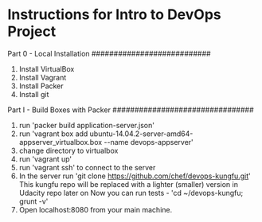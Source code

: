 Instructions for Intro to DevOps Project
========================================

Part 0 - Local Installation
###########################

1. Install VirtualBox
2. Install Vagrant
3. Install Packer
4. Install git

Part I - Build Boxes with Packer
################################

1. run 'packer build application-server.json'
2. run 'vagrant box add ubuntu-14.04.2-server-amd64-appserver_virtualbox.box --name devops-appserver'
3. change directory to virtualbox
4. run 'vagrant up'
5. run 'vagrant ssh' to connect to the server
6. In the server run 'git clone https://github.com/chef/devops-kungfu.git' 
   This kungfu repo will be replaced with a lighter (smaller) version in Udacity repo later on
   Now you can run tests -  'cd ~/devops-kungfu; grunt -v'
7. Open localhost:8080 from your main machine.
